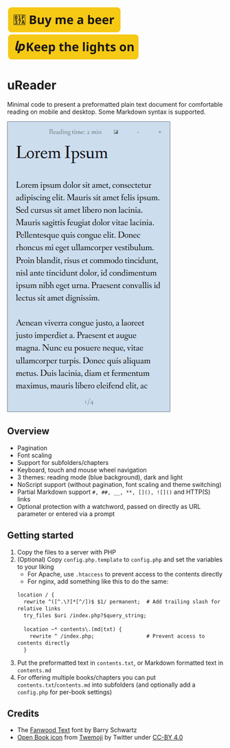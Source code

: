 <a href="https://buymeacoff.ee/ltGuillaume"><img title="Donate using Buy Me a Coffee" src="https://raw.githubusercontent.com/ltGuillaume/Resources/master/buybeer.svg"></a> <a href="https://liberapay.com/ltGuillaume/donate"><img title="Donate using Liberapay" src="https://raw.githubusercontent.com/ltGuillaume/Resources/master/liberapay.svg"></a>

# uReader
Minimal code to present a preformatted plain text document for comfortable reading on mobile and desktop. Some Markdown syntax is supported.

![Screenshot](SCREENSHOT.gif)

## Overview
- Pagination
- Font scaling
- Support for subfolders/chapters
- Keyboard, touch and mouse wheel navigation
- 3 themes: reading mode (blue background), dark and light
- NoScript support (without pagination, font scaling and theme switching)
- Partial Markdown support `#, ##, __, **, [](), ![]()` and HTTP(S) links
- Optional protection with a watchword, passed on directly as URL parameter or entered via a prompt

## Getting started
1. Copy the files to a server with PHP
1. (Optional) Copy `config.php.template` to `config.php` and set the variables to your liking
	- For Apache, use `.htaccess` to prevent access to the contents directly
	- For nginx, add something like this to do the same:
	```
    location / {
      rewrite ^([^.\?]*[^/])$ $1/ permanent;  # Add trailing slash for relative links
      try_files $uri /index.php?$query_string;

      location ~* contents\.(md|txt) {
        rewrite ^ /index.php;                 # Prevent access to contents directly
      }
	```
1. Put the preformatted text in `contents.txt`, or Markdown formatted text in `contents.md`
1. For offering multiple books/chapters you can put `contents.txt`/`contents.md` into subfolders (and optionally add a `config.php` for per-book settings)

## Credits
* The [Fanwood Text](https://www.theleagueofmoveabletype.com/fanwood) font by Barry Schwartz
* [Open Book icon](https://favicon.io/emoji-favicons/open-book/) from [Twemoji](https://twemoji.twitter.com) by Twitter under [CC-BY 4.0](https://creativecommons.org/licenses/by/4.0)